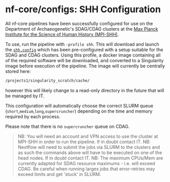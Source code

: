 # nf-core/configs: SHH Configuration

All nf-core pipelines have been successfully configured for use on the Department of Archaeogenetic's SDAG/CDAG clusters at the [Max Planck Institute for the Science of Human History (MPI-SHH)](http://shh.mpg.de).

To use, run the pipeline with `-profile shh`. This will download and launch the [`shh.config`](../conf/shh.config) which has been pre-configured with a setup suitable for the SDAG and CDAG clusters. Using this profile, a docker image containing all of the required software will be downloaded, and converted to a Singularity image before execution of the pipeline. The image will currently be centrally stored here:

```bash
/projects1/singularity_scratch/cache/
```

however this will likely change to a read-only directory in the future that will be managed by IT.

This configuration will automatically choose the correct SLURM queue (`short`,`medium`,`long`,`supercruncher`) depending on the time and memory required by each process.  

Please note that there is no `supercruncher` queue on CDAG.

>NB: You will need an account and VPN access to use the cluster at MPI-SHH in order to run the pipeline. If in doubt contact IT.
>NB: Nextflow will need to submit the jobs via SLURM to the clusters and as such the commands above will have to be executed on one of the head nodes. If in doubt contact IT.
>NB: The maximum CPUs/Mem are currently adapted for SDAG resource maximums - i.e. will exceed CDAG. Be careful when running larges jobs that error-retries may exceed limits and get 'stuck' in SLURM.
